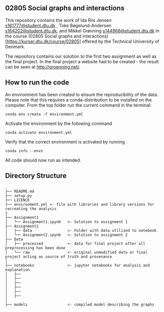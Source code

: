
02805 Social graphs and interactions
--------------------
This repository contains the work of Ida Riis Jensen s161777@student.dtu.dk , Toke Bøgelund-Andersen s164202@student.dtu.dk, and Mikkel Grønning s144968@student.dtu.dk in the course (02805 Social graphs and interactions)[https://kurser.dtu.dk/course/02805] offered by the Technical University of Denmark.

The repository contains our solution to the first two assignment as well as the final project. 
In the final project a website had to be created - the result can be seen at http://groenning.net/.

How to run the code
--------------------
An environment has been created to ensure the reproducibility of the data.
Please note that this requires a conda-distribution to be installed on the computer. 
From the top folder run the current command in the terminal:

`conda env create -f environment.yml`

Activate the environment by the following command

`conda activate environment.yml`

Verify that the correct environment is activated by running

`conda info --envs`

All code should now run as intended.

Directory Structure
--------------------
    .
    ├── README.md
    ├── setup.py
    ├── LICENCE
    ├── environment.yml <- file with libraries and library versions for recreating the analysis
    ├
    ├── Assignment1
    │   └── Assignment1.ipynb   <- Solution to assignment 1
    ├── Assignment2
    │   ├── data                <- Folder with data utilized to notebook
    │   └── Assignment2.ipynb   <- Solution to assignment 2
    ├── Data
    │   ├── processed 	        <- data for final project after all preprocessing has been done
    │   └── raw 		        <- original unmodified data or final project acting as source of truth and provenance
    │
    ├── notebooks 		        <- jupyter notebooks for analysis and explanation 
    │   ├──
    │   ├──
    │   ├──
    │   ├──
    │   ├──
    │   ├──
    │
    ├── models 			        <- compiled model describing the graphs 

